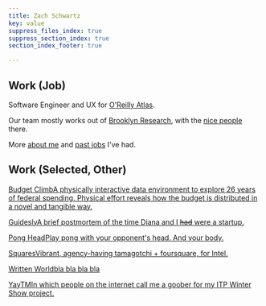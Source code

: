 ```yaml
---
title: Zach Schwartz
key: value
suppress_files_index: true
suppress_section_index: true
section_index_footer: true

---
```

<!-- suppress_files_index: true -->
<!-- show_image_index: true -->

## Work (Job)
Software Engineer and UX for [O'Reilly Atlas](https://atlas.oreilly.com/).

Our team mostly works out of [Brooklyn Research](http://brooklynresearch.org/), with the [nice people](http://brooklynresearch.org/members/) there.

More [about me](/about) and [past jobs](/about#jobs) I've had.

## Work (Selected, Other)



<div>
<a href="/work/budgetclimb/" class="thumb_image page_link_thumb_a" style="background-image: url('/work/budgetclimb.png')"><span class="title">Budget Climb</span><span class="sum">A physically interactive data environment to explore 26 years of federal spending. Physical effort reveals how the budget is distributed in a novel and tangible way.</span></a>

<a href="/work/guidesly/" class="thumb_image page_link_thumb_a" style="background-image: url('/work/guidesly.jpg')"><span class="title">Guidesly</span><span class="sum">A brief postmortem of the time Diana and I <strike>had</strike> were a startup.</span></a>

<a href="/work/ponghead/" class="thumb_image page_link_thumb_a" style="background-image: url('/work/ponghead.png')"><span class="title">Pong Head</span><span class="sum">Play pong with your opponent's head. And your body.</span></a>

<a href="/work/squares/" class="thumb_image page_link_thumb_a" style="background-image: url('/work/squares.png')"><span class="title">Squares</span><span class="sum">Vibrant, agency-having tamagotchi + foursquare, for Intel.</span></a>

<a href="/work/writtenworld/" class="thumb_image page_link_thumb_a" style="background-image: url('/work/writtenworld.png')"><span class="title">Written World</span><span class="sum">bla bla bla bla</span></a>

<a href="/work/yaytm/" class="thumb_image page_link_thumb_a" style="background-image: url('/work/yaytm.png')"><span class="title">YayTM</span><span class="sum">In which people on  the internet call me a goober for my ITP Winter Show project.</span></a>
</div>